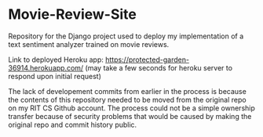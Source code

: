 # Movie-Review-Site
Repository for the Django project used to deploy my implementation of a text sentiment analyzer trained on movie reviews.

Link to deployed Heroku app: https://protected-garden-36914.herokuapp.com/ (may take a few seconds for heroku server to respond upon initial request)

The lack of developement commits from earlier in the process is because the contents of this repository needed to be moved from the original repo on my RIT CS Github account. The process could not be a simple ownership transfer because of security problems that would be caused by making the original repo and commit history public.

